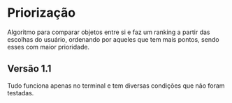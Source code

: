 # Priorização
Algoritmo para comparar objetos entre si e faz um ranking a partir das escolhas do usuário, ordenando por aqueles que tem mais pontos, sendo esses com maior prioridade.

## Versão 1.1
Tudo funciona apenas no terminal e tem diversas condições que não foram testadas.
